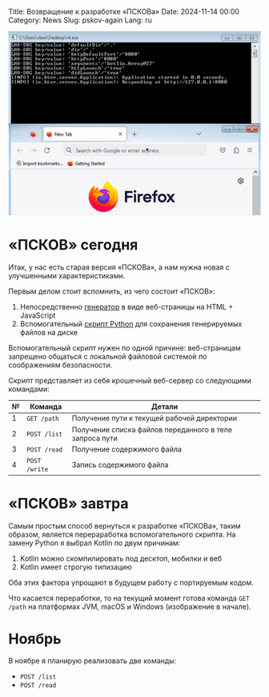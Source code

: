Title: Возвращение к разработке «ПСКОВа»
Date: 2024-11-14 00:00
Category: News
Slug: pskov-again
Lang: ru

![lha][lha]

# «ПСКОВ» сегодня

Итак, у нас есть старая версия «ПСКОВа», а нам нужна новая с улучшенными
характеристиками.

Первым делом стоит вспомнить, из чего состоит «ПСКОВ»:

1. Непосредственно [генератор][pskov-ru] в виде веб-страницы на HTML + JavaScript
1. Вспомогательный [скрипт Python][lfsa-ru] для сохранения генерируемых файлов на диске

Вспомогательный скрипт нужен по одной причине: веб-страницам запрещено общаться
с локальной файловой системой по соображениям безопасности.

Скрипт представляет из себя крошечный веб-сервер со следующими командами:

| № | Команда | Детали |
|---|---|---|
| 1 | `GET /path` | Получение пути к текущей рабочей директории |
| 2 | `POST /list` | Получение списка файлов переданного в теле запроса пути |
| 3 | `POST /read` | Получение содержимого файла |
| 4 | `POST /write` | Запись содержимого файла |

# «ПСКОВ» завтра

Самым простым способ вернуться к разработке «ПСКОВа», таким образом, является
перераработка вспомогательного скрипта. На замену Python я выбрал Kotlin
по двум причинам:

1. Kotlin можно скомпилировать под десктоп, мобилки и веб
1. Kotlin имеет строгую типизацию

Оба этих фактора упрощают в будущем работу c портируемым кодом.

Что касается переработки, то на текущий момент готова команда `GET /path`
на платформах JVM, macOS и Windows (изображение в начале).

# Ноябрь

В ноябре я планирую реализовать две команды:
* `POST /list`
* `POST /read`

[lha]: ../../images/2024_lha-path.gif
[pskov-ru]: https://opengamestudio.org/pskov/ru/pskov_1.0.0+ru.html
[lfsa-ru]: https://opengamestudio.org/lfsa/ru/index.html
